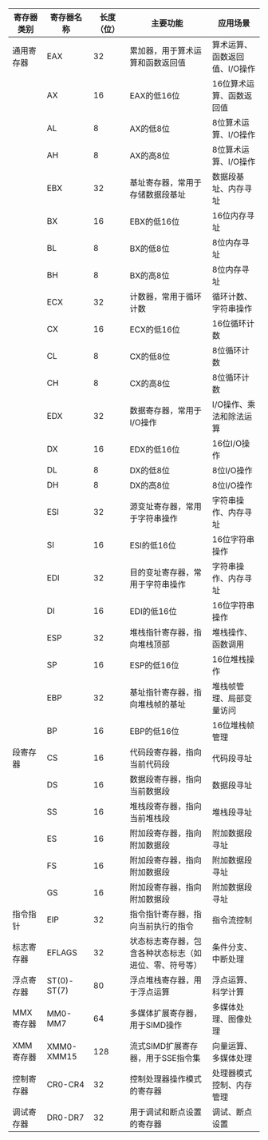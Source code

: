| 寄存器类别 | 寄存器名称 | 长度（位） | 主要功能 | 应用场景 |
|-------------|-------------|------------|----------|----------|
| 通用寄存器 | EAX         | 32         | 累加器，用于算术运算和函数返回值 | 算术运算、函数返回值、I/O操作 |
|             | AX          | 16         | EAX的低16位 | 16位算术运算、函数返回值 |
|             | AL          | 8          | AX的低8位 | 8位算术运算、I/O操作 |
|             | AH          | 8          | AX的高8位 | 8位算术运算、I/O操作 |
|             | EBX         | 32         | 基址寄存器，常用于存储数据段基址 | 数据段基址、内存寻址 |
|             | BX          | 16         | EBX的低16位 | 16位内存寻址 |
|             | BL          | 8          | BX的低8位 | 8位内存寻址 |
|             | BH          | 8          | BX的高8位 | 8位内存寻址 |
|             | ECX         | 32         | 计数器，常用于循环计数 | 循环计数、字符串操作 |
|             | CX          | 16         | ECX的低16位 | 16位循环计数 |
|             | CL          | 8          | CX的低8位 | 8位循环计数 |
|             | CH          | 8          | CX的高8位 | 8位循环计数 |
|             | EDX         | 32         | 数据寄存器，常用于I/O操作 | I/O操作、乘法和除法运算 |
|             | DX          | 16         | EDX的低16位 | 16位I/O操作 |
|             | DL          | 8          | DX的低8位 | 8位I/O操作 |
|             | DH          | 8          | DX的高8位 | 8位I/O操作 |
|             | ESI         | 32         | 源变址寄存器，常用于字符串操作 | 字符串操作、内存寻址 |
|             | SI          | 16         | ESI的低16位 | 16位字符串操作 |
|             | EDI         | 32         | 目的变址寄存器，常用于字符串操作 | 字符串操作、内存寻址 |
|             | DI          | 16         | EDI的低16位 | 16位字符串操作 |
|             | ESP         | 32         | 堆栈指针寄存器，指向堆栈顶部 | 堆栈操作、函数调用 |
|             | SP          | 16         | ESP的低16位 | 16位堆栈操作 |
|             | EBP         | 32         | 基址指针寄存器，指向堆栈帧的基址 | 堆栈帧管理、局部变量访问 |
|             | BP          | 16         | EBP的低16位 | 16位堆栈帧管理 |
| 段寄存器   | CS          | 16         | 代码段寄存器，指向当前代码段 | 代码段寻址 |
|             | DS          | 16         | 数据段寄存器，指向当前数据段 | 数据段寻址 |
|             | SS          | 16         | 堆栈段寄存器，指向当前堆栈段 | 堆栈段寻址 |
|             | ES          | 16         | 附加段寄存器，指向附加数据段 | 附加数据段寻址 |
|             | FS          | 16         | 附加段寄存器，指向附加数据段 | 附加数据段寻址 |
|             | GS          | 16         | 附加段寄存器，指向附加数据段 | 附加数据段寻址 |
| 指令指针   | EIP         | 32         | 指令指针寄存器，指向当前执行的指令 | 指令流控制 |
| 标志寄存器 | EFLAGS      | 32         | 状态标志寄存器，包含各种状态标志（如进位、零、符号等） | 条件分支、中断处理 |
| 浮点寄存器 | ST(0)-ST(7) | 80         | 浮点堆栈寄存器，用于浮点运算 | 浮点运算、科学计算 |
| MMX寄存器  | MM0-MM7     | 64         | 多媒体扩展寄存器，用于SIMD操作 | 多媒体处理、图像处理 |
| XMM寄存器  | XMM0-XMM15  | 128        | 流式SIMD扩展寄存器，用于SSE指令集 | 向量运算、多媒体处理 |
| 控制寄存器 | CR0-CR4     | 32         | 控制处理器操作模式的寄存器 | 处理器模式控制、内存管理 |
| 调试寄存器 | DR0-DR7     | 32         | 用于调试和断点设置的寄存器 | 调试、断点设置 |
